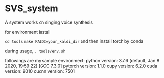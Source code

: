 # SVS_system
A system works on singing voice synthesis

for environment install

`cd tools`
`make KALDI=your_kaldi_dir`
and then install torch by conda

during usage,
`. tools/env.sh`

followings are my sample environment:
python version: 3.7.6 (default, Jan  8 2020, 19:59:22)  [GCC 7.3.0]
pytorch version: 1.1.0
cupy version: 6.2.0
cuda version: 9010
cudnn version: 7501
